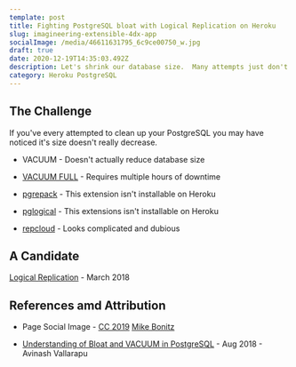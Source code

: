 ```yaml
---
template: post
title: Fighting PostgreSQL bloat with Logical Replication on Heroku
slug: imagineering-extensible-4dx-app
socialImage: /media/46611631795_6c9ce00750_w.jpg
draft: true
date: 2020-12-19T14:35:03.492Z
description: Let's shrink our database size.  Many attempts just don't work.  Challenge accepted.
category: Heroku PostgreSQL
---
```


## The Challenge

If you've every attempted to clean up your PostgreSQL you may have noticed it's size doesn't really decrease.  

* VACUUM - Doesn't actually reduce database size

* [VACUUM FULL](https://wiki.postgresql.org/wiki/VACUUM_FULL) - Requires multiple hours of downtime

* [pgrepack](https://github.com/reorg/pg_repack) - This extension isn't installable on Heroku

* [pglogical](https://www.2ndquadrant.com/en/resources/pglogical/) - This extensions isn't installable on Heroku

* [repcloud](https://github.com/the4thdoctor/repcloud)  - Looks complicated and dubious


## A Candidate

[Logical Replication](https://severalnines.com/database-blog/overview-logical-replication-postgresql) - March 2018

## References amd Attribution

* Page Social Image - [CC 2019](https://creativecommons.org/licenses/by-nd/2.0/) [Mike Bonitz](https://flic.kr/p/2e1UNd4)

* [Understanding of Bloat and VACUUM in PostgreSQL](https://www.percona.com/blog/2018/08/06/basic-understanding-bloat-vacuum-postgresql-mvcc/) - Aug 2018 - Avinash Vallarapu

